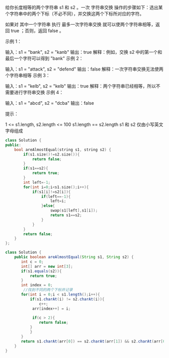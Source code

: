 给你长度相等的两个字符串 s1 和 s2 。一次 字符串交换 操作的步骤如下：选出某个字符串中的两个下标（不必不同），并交换这两个下标所对应的字符。

如果对 其中一个字符串 执行 最多一次字符串交换 就可以使两个字符串相等，返回 true ；否则，返回 false 。

 

示例 1：

输入：s1 = "bank", s2 = "kanb"
输出：true
解释：例如，交换 s2 中的第一个和最后一个字符可以得到 "bank"
示例 2：

输入：s1 = "attack", s2 = "defend"
输出：false
解释：一次字符串交换无法使两个字符串相等
示例 3：

输入：s1 = "kelb", s2 = "kelb"
输出：true
解释：两个字符串已经相等，所以不需要进行字符串交换
示例 4：

输入：s1 = "abcd", s2 = "dcba"
输出：false


提示：

1 <= s1.length, s2.length <= 100
s1.length == s2.length
s1 和 s2 仅由小写英文字母组成

```cpp
class Solution {
public:
    bool areAlmostEqual(string s1, string s2) {
        if(s1.size()!=s2.size()){
            return false;
        }
        if(s1==s2){
            return true;
        }
        int left=-1;
        for(int i=0;i<s1.size();i++){
            if(s1[i]!=s2[i]){
                if(left==-1){
                    left=i;
                }else{
                    swap(s1[left],s1[i]);
                    return s1==s2;
                }
            }
        }
        return false;
    }
};
```

```java
class Solution {
    public boolean areAlmostEqual(String s1, String s2) {
       int c = 0;
       int[] arr = new int[3];
       if(s1.equals(s2)){
           return true;
       }
       int index = 0;
        //找到不同的两个下标并记录
       for(int i = 0;i < s1.length();i++){          
           if(s1.charAt(i) != s2.charAt(i)){
               c++;
            arr[index++] = i;
            
            if(c > 2){
               return false;
           }
           }
       }
       return s1.charAt(arr[0]) == s2.charAt(arr[1]) && s2.charAt(arr[0]) == s1.charAt(arr[1]);
    }
}
```

